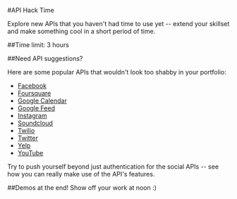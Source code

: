 #API Hack Time

Explore new APIs that you haven't had time to use yet -- extend your skillset and make something cool in a short period of time.


##Time limit: 3 hours

##Need API suggestions?

Here are some popular APIs that wouldn't look too shabby in your portfolio:

- [Facebook](https://developers.facebook.com/)
- [Foursquare](https://developer.foursquare.com/)
- [Google Calendar](https://developers.google.com/google-apps/calendar/?csw=1)
- [Google Feed](https://developers.google.com/feed/?csw=1) 
- [Instagram](http://instagram.com/developer/)
- [Soundcloud](http://developers.soundcloud.com/)
- [Twilio](https://www.twilio.com/docs/api/rest) 
- [Twitter](https://dev.twitter.com/)
- [Yelp](http://www.yelp.com/developers/manage_api_keys)
- [YouTube](https://developers.google.com/youtube/getting_started?csw=1#data_api)

Try to push yourself beyond just authentication for the social APIs -- see how you can really make use of the API's features.



##Demos at the end! Show off your work at noon :)